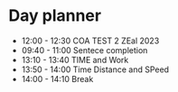 

# Day planner

- 12:00 - 12:30 COA TEST 2 ZEal 2023
- 09:40 - 11:00 Sentece completion
- 13:10 - 13:40 TIME and Work
- 13:50 - 14:00 Time Distance and SPeed
- 14:00 - 14:10 Break